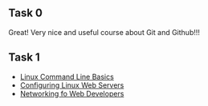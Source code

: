 <h2>Task 0</h2>

Great! Very nice and useful course about Git and Github!!!

<h2>Task 1</h2>
<ul>
	<li><a href="task_1/linux_command_line_basics.jpg">Linux Command Line Basics</a></li>
	<li><a href="task_1/configuring_linux_web_servers.jpg">Configuring Linux Web Servers</a></li>
	<li><a href="task_1/networking_for_web_developers.jpg">Networking fo Web Developers</a></li>
</ul>